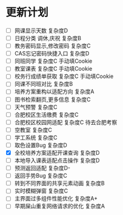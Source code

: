 # 更新计划

- [ ] 网课显示天数  复杂度D
- [ ] 日程分类 调休,庆祝  复杂度B
- [ ] 教务密码显示,修改密码 复杂度C
- [ ] CAS忘记密码快捷入口  复杂度D
- [ ] 同班同学  复杂度C  手动填Cookie
- [ ] 教室课表  复杂度C  手动填Cookie
- [ ] 校务行成绩单获取  复杂度C  手动填Cookie
- [ ] 同课不同班对比  复杂度B
- [ ] 培养方案重构以适配方向  复杂度A
- [ ] 图书检索翻页,更多信息  复杂度C
- [ ] 天气预警  复杂度C
- [ ] 合肥校区生活缴费  复杂度C
- [ ] 合肥校区校园网适配  复杂度C  待去合肥考察
- [ ] 空教室  复杂度C
- [ ] 学工系统  复杂度C
- [ ] 取色设置Bug  复杂度D
- [x] 全校培养方案适配开课查询  复杂度D
- [ ] 本地导入课表适配点击操作 复杂度D
- [ ] 预测返回适配 复杂度D-
- [ ] 返回手势Bug  复杂度C
- [ ] 转到不同界面的共享元素动画  复杂度B
- [ ] 实时模糊弹窗  复杂度C
- [ ] 主界面过多组件性能优化  复杂度A+
- [ ] 早期屎山重复网络请求的优化  复杂度A
